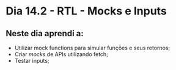 # Dia 14.2 - RTL - Mocks e Inputs

## Neste dia aprendi a:

- Utilizar mock functions para simular funções e seus retornos;
- Criar _mocks_ de APIs utilizando fetch;
- Testar inputs;